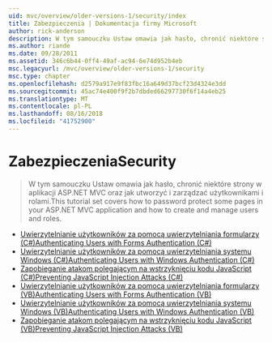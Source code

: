 ```yaml
---
uid: mvc/overview/older-versions-1/security/index
title: Zabezpieczenia | Dokumentacja firmy Microsoft
author: rick-anderson
description: W tym samouczku Ustaw omawia jak hasło, chronić niektóre strony w aplikacji ASP.NET MVC oraz jak utworzyć i zarządzać użytkownikami i rolami.
ms.author: riande
ms.date: 09/28/2011
ms.assetid: 346c6b44-0ff4-49af-ac94-6e74d952b4eb
msc.legacyurl: /mvc/overview/older-versions-1/security
msc.type: chapter
ms.openlocfilehash: d2579a917e9f83fbc16a649d37bcf23d4324e3dd
ms.sourcegitcommit: 45ac74e400f9f2b7dbded66297730f6f14a4eb25
ms.translationtype: MT
ms.contentlocale: pl-PL
ms.lasthandoff: 08/16/2018
ms.locfileid: "41752900"
---
```

<a name="security"></a><span data-ttu-id="31b2d-103">Zabezpieczenia</span><span class="sxs-lookup"><span data-stu-id="31b2d-103">Security</span></span>
====================
> <span data-ttu-id="31b2d-104">W tym samouczku Ustaw omawia jak hasło, chronić niektóre strony w aplikacji ASP.NET MVC oraz jak utworzyć i zarządzać użytkownikami i rolami.</span><span class="sxs-lookup"><span data-stu-id="31b2d-104">This tutorial set covers how to password protect some pages in your ASP.NET MVC application and how to create and manage users and roles.</span></span>


- [<span data-ttu-id="31b2d-105">Uwierzytelnianie użytkowników za pomocą uwierzytelniania formularzy (C#)</span><span class="sxs-lookup"><span data-stu-id="31b2d-105">Authenticating Users with Forms Authentication (C#)</span></span>](authenticating-users-with-forms-authentication-cs.md)
- [<span data-ttu-id="31b2d-106">Uwierzytelnianie użytkowników za pomocą uwierzytelniania systemu Windows (C#)</span><span class="sxs-lookup"><span data-stu-id="31b2d-106">Authenticating Users with Windows Authentication (C#)</span></span>](authenticating-users-with-windows-authentication-cs.md)
- [<span data-ttu-id="31b2d-107">Zapobieganie atakom polegającym na wstrzyknięciu kodu JavaScript (C#)</span><span class="sxs-lookup"><span data-stu-id="31b2d-107">Preventing JavaScript Injection Attacks (C#)</span></span>](preventing-javascript-injection-attacks-cs.md)
- [<span data-ttu-id="31b2d-108">Uwierzytelnianie użytkowników za pomocą uwierzytelniania formularzy (VB)</span><span class="sxs-lookup"><span data-stu-id="31b2d-108">Authenticating Users with Forms Authentication (VB)</span></span>](authenticating-users-with-forms-authentication-vb.md)
- [<span data-ttu-id="31b2d-109">Uwierzytelnianie użytkowników za pomocą uwierzytelniania systemu Windows (VB)</span><span class="sxs-lookup"><span data-stu-id="31b2d-109">Authenticating Users with Windows Authentication (VB)</span></span>](authenticating-users-with-windows-authentication-vb.md)
- [<span data-ttu-id="31b2d-110">Zapobieganie atakom polegającym na wstrzyknięciu kodu JavaScript (VB)</span><span class="sxs-lookup"><span data-stu-id="31b2d-110">Preventing JavaScript Injection Attacks (VB)</span></span>](preventing-javascript-injection-attacks-vb.md)
